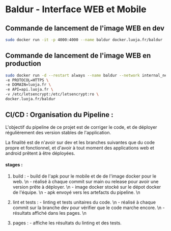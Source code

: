 # Baldur - Interface WEB et Mobile

## Commande de lancement de l'image WEB en dev

```bash
sudo docker run -it -p 4000:4000 --name baldur docker.luoja.fr/baldur
```

## Commande de lancement de l'image WEB en production

```bash
sudo docker run -d --restart always --name baldur --network internal_network \
-e PROTOCOL=HTTPS \
-e DOMAIN=luoja.fr \
-e API=api.luoja.fr \
-v /etc/letsencrypt:/etc/letsencrypt:ro \
docker.luoja.fr/baldur    
```

## CI/CD : Organisation du Pipeline : 

L'objectif du pipeline de ce projet est de corriger le code, et de déployer régulièrement 
des version stables de l'application.

La finalité est de n'avoir sur dev et les branches suivantes que du code propre et fonctionnel,
et d'avoir à tout moment des applications web et android prêtent à être déployées. 

#### stages : 
		
1. build : 
		- build de l'apk pour le mobile et de de l'image docker pour le web. \n
		- réalisé à chaque commit sur main ou release pour avoir une version prête à déployer. \n
		- image docker stocké sur le dépot docker de l'équipe. \n
		- apk envoyé vers les artefacts du pipeline. \n

2. lint et tests : 
		- linting et tests unitaires du code. \n
		- réalisé à chaque commit sur la branche dev pour vérifier que le code marche encore. \n
		- résultats affiché dans les pages. \n
 
3. pages : 
		- affiche les résultats du linting et des tests. 


